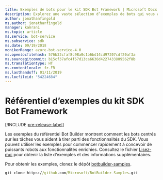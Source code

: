```yaml
---
title: Exemples de bots pour le kit SDK Bot Framework | Microsoft Docs
description: Explorez une vaste sélection d’exemples de bots qui vous aideront à commencer à développer vos bots avec le kit SDK Bot Framework.
author: jonathanfingold
ms.author: jonathanfingold
manager: kamrani
ms.topic: article
ms.service: bot-service
ms.subservice: sdk
ms.date: 09/19/2018
monikerRange: azure-bot-service-4.0
ms.openlocfilehash: 576b32cfaf8c98a0c1b6bd14cd97207cdf20af3a
ms.sourcegitcommit: b15cf37afc4f57d13ca6636d4227433809562f8b
ms.translationtype: HT
ms.contentlocale: fr-FR
ms.lasthandoff: 01/11/2019
ms.locfileid: "54224684"
---
```

# <a name="bot-framework-sdk-samples-repo"></a>Référentiel d’exemples du kit SDK Bot Framework
[!INCLUDE [pre-release-label](includes/pre-release-label.md)]

Les exemples du référentiel Bot Builder montrent comment les bots centrés sur les tâches vous aident à tirer parti des fonctionnalités du SDK. Vous pouvez utiliser les exemples pour commencer rapidement à concevoir de puissants robots aux fonctionnalités enrichies.
Consultez le fichier [Lisez-moi](https://aka.ms/bot-samples-readme) pour obtenir la liste d’exemples et des informations supplémentaires.

Pour obtenir les exemples, clonez le dépôt [botbuilder-samples](https://github.com/Microsoft/botbuilder-samples).

```cmd
git clone https://github.com/Microsoft/BotBuilder-Samples.git
```

